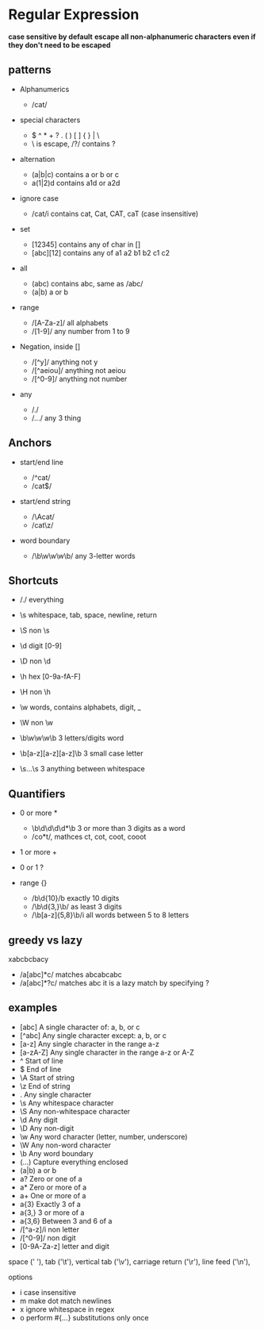 Regular Expression
======================

**case sensitive by default**
**escape all non-alphanumeric characters even if they don't need to be escaped**

## patterns

- Alphanumerics
  - /cat/

- special characters
  - $ ^ * + ? . ( ) [ ] { } | \
  - \ is escape, /\?/ contains ?


- alternation
  - (a|b|c) contains a or b or c
  - a(1|2)d contains a1d or a2d

- ignore case
  - /cat/i contains cat, Cat, CAT, caT (case insensitive)

- set
  - [12345] contains any of char in []
  - [abc][12] contains any of a1 a2 b1 b2 c1 c2

- all
  - (abc) contains abc, same as /abc/
  - (a|b) a or b

- range
  - /[A-Za-z]/ all alphabets
  - /[1-9]/ any number from 1 to 9

- Negation, inside []
  - /[^y]/ anything not y
  - /[^aeiou]/ anything not aeiou
  - /[^0-9]/ anything not number

- any
  - /./
  - /.../ any 3 thing


## Anchors

- start/end line
  - /^cat/
  - /cat$/

- start/end string
  - /\Acat/
  - /cat\z/

- word boundary
  - /\b\w\w\w\b/ any 3-letter words


## Shortcuts

- /./ everything
- \s whitespace, tab, space, newline, return
- \S non \s
- \d digit [0-9]
- \D non \d
- \h hex [0-9a-fA-F]
- \H non \h
- \w words, contains alphabets, digit, _
- \W non \w

- \b\w\w\w\b 3 letters/digits word
- \b[a-z][a-z][a-z]\b 3 small case letter
- \s...\s 3 anything between whitespace

## Quantifiers

- 0 or more *
  - \b\d\d\d\d*\b 3 or more than 3 digits as a word
  - /co*t/, mathces ct, cot, coot, cooot

- 1 or more + 

- 0 or 1 ? 

- range {}
  - /b\d{10}/b exactly 10 digits
  - /\b\d{3,}\b/ as least 3 digits
  - /\b[a-z]{5,8}\b/i all words between 5 to 8 letters


## greedy vs lazy
xabcbcbacy
- /a[abc]*c/ matches abcabcabc
- /a[abc]*?c/ matches abc it is a lazy match by specifying ?


## examples

- [abc] 	A single character of: a, b, or c
- [^abc] 	Any single character except: a, b, or c
- [a-z] 	Any single character in the range a-z
- [a-zA-Z] 	Any single character in the range a-z or A-Z
- ^ 	Start of line
- $ 	End of line
- \A 	Start of string
- \z 	End of string
- . 	Any single character
- \s 	Any whitespace character
- \S 	Any non-whitespace character
- \d 	Any digit
- \D 	Any non-digit
- \w 	Any word character (letter, number, underscore)
- \W 	Any non-word character
- \b 	Any word boundary
- (...) 	Capture everything enclosed
- (a|b) 	a or b
- a? 	Zero or one of a
- a* 	Zero or more of a
- a+ 	One or more of a
- a{3} 	Exactly 3 of a
- a{3,} 	3 or more of a
- a{3,6} 	Between 3 and 6 of a
- /[^a-z]/i non letter
- /[^0-9]/ non digit
- [0-9A-Za-z] letter and digit



space (' '), 
tab ('\t'), 
vertical tab ('\v'), 
carriage return ('\r'), 
line feed ('\n'), 


options
- i case insensitive 
- m make dot match newlines 
- x ignore whitespace in regex 
- o perform #{...} substitutions only once 